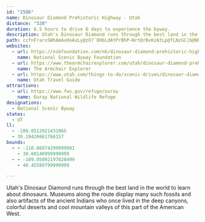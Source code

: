 ```yaml
---
id: "2586"
name: Dinosaur Diamond Prehistoric Highway - Utah
distance: "328"
duration: 6.5 hours to drive 6 days to experience the byway.
description: Utah's Dinosaur Diamond runs through the best land in the world to learn about dinosaurs. Museums along the route display many such fossils and also artifacts of the ancient Indians who once lived in the deep canyons, colorful deserts and cool mountain valleys of this part of the American West.
path: ccfnFrarxSWhAmAvHoAvLy@zO?`OHbLdAtPrBhP~Nrt@rBvKzAtLp@fLNzGC|b@NhLRzGrApXj@t]B``@n@lNx@xErAhFxAjDhC`FdCnD~HdIxl@hi@`Y`XxKlLp]db@pXxYbUfPlVzM~XnPfu@tb@fl@h]fWdRrTzRtNlOlOjRhOjTvIfNhs@rlAht@~aAnrA~hBfk@tx@`LpOb{@pmAxR~\tPpWlv@xfAlf@fq@fKjOr\he@@^|EzHhAxC~AzLl@rBj@rApCfDlEsGhEgHfEdFjAt@fBr@ptBxb@tbBn\~gAbUr}@|RfB|@|A`BnChJlClLfFbTn@v@hCnBdCjAvBdBn@~@v@nB^xCnCde@zMd}@bBfH~B`H`DxGrC`E`FjFtDlDh]zZxD|D|AtBf{@fyA~GgGtFeEhHmDjHmEb@e@fCyFn@aAtBqBjJaGvJoFdLaHhCsAdKyDrKgGzFeEjJuIbCmClUcSbCeBbHcGzKsI|BeCfXqb@bCmCnBiAbBi@vDa@lSe@`CQ~@UpAy@vD_FpB_DlBiE`IcWhEqKv@}AbAyAbByAvA}@pRwIpJeExBy@n@KrQRlLBlBHtMnCnC`@hBFdGHlEErCW~Ag@`FaDvP_N~HcH`IyInRwOx@_AjAcClN{^x@wAxAaBxAy@hXyEfAKdNElAOp@Y|@q@~@eAh@_AXu@tAsGb@sAbD{D`b@g[hEmDjBaCh@e@bCsA`H_CbCo@fIwAzA?fA\~OdJ|GpDfC`A|FjDlIzDlBjAxAp@hATlCHbGuBrCDlFMnLmBdA[nJqErEsCx@_@`H_C|HmAdGD`B^fC`A~A|@dB`B|CdEzB`H~@lEfIre@`AnK`C`HvFzQt@`Gh@xBlAjBj@l@rJlHd@r@d@lAXlBN~FDfNZbGp@xE~AlFn@dAx@f@x@XbC?~LsEbGeBrFoAlOsAj@@rEr@fBr@l@b@x@~@f@x@Rl@|B|ON~Gx@hE~@|BvFnKxAdGr@`FV`EGxFs@fJcAlDuAtDwBjDgEfEoErCu[~PiBpB_ArBY~AEvA^`Cz@hB|AdB|BdBtHpCnFz@vD?rGWrCy@bB_ApJuHv[yUtJyElDs@lYyCnN_CdGyAfOgLz@gAlBmDjHmJdDaEtGkGpHwFzLwIhB}@xAWvM_@fBDr@T|DpC`q@zg@jGjE|JlBpEj@pa@zGbFp@jF~@bE`AzFlFbA~B`@xBSnIVfBbDrGfKvPpD~FbDlEzOrLxAx@nKvH|@v@Zd@`[lf@vBdEff@xcAlEhIrVl_@vTh[xM`StAnC~B`GjHlMl@fBf@jC\nDbAdHx@fDXp@pAtApAxB`JpU~@vAxGnEjAjA^j@rYxl@rCnGt@xC\`ChBlRfEvLxC~FrDrFzXf`@`KxNbCbEbB~FnGhm@ZrEPzHCjD[bENvDnA~ElA`IzA`GpB~Od@vBtJdZ^rCElCcAfDg@x@]b@yGxEaA~@wB`D}DfIiBnCsCfDo@jAiCxFiAfDcAlF_AfGCdHf@|LjAtKlClPr@tDn@tEbDj]`@|G|@lFhAfDdNbWvBhDxA`EfH~KrBxExCtC~@~ArCtGhErM~IpShB|B^Th@Lb@?dBa@l@?n@LhAr@\Dt@E~AN|DFxA\bBt@lGv@`Cx@fAF`CQdAPdD`AbK|D~HtHlBrAfB^vDlDpI~B|EjB~BlBvAt@Z?dLoArALxFy@|A@bDg@z@s@fAqAdCoDv@yBxCoKTeBUgEeAsFgAaIu@yCyBsEuFiNyEoKcAwC{A{FmEyZKyCJwCn@}DnAoCzMeS|ByBrBmA~C}@lEG~Lf@vAVpAf@vClBvYtT~AxBrDtHtLbUhApCl@zCrDd\t@dFLfAN~ETxC|BvPj@fBlAvBtAlDrCvJlGlQv@fDbBnKh@jBxDbKfJlUrW`l@zFvKzMbU|BpExCbHxB|DrD|DfIrFpAhAnBnC|AxEhGpPbBdGbArEb@jOC~B_@dE_AnFw@fDwEfIwOfTqBdCeBhDm@dDAdDN`Cb@zAhA~BtB~B|Ad@bBRj^LxDJ|@VnAr@z@x@dFnH~DrIhAxCTrBJ`JCtBs@rHeAlF_BfG}@fEc@`DOvBI~Fb@hE\xAj@jAx@dArCtB_QzOmFnFyArByAjEOjAIlCLhQVhIrG|{@HjDAtBYrEo@lFcAdE_BhDmDpFwi@vs@mCxEa@pAw@zCi@dDe@`GHnGZzDr@lExEfOl@xBT`BHjBExE_@rC}ClK_Ofb@iTho@}BfGc@d@uFlL{GbMyu@rlAqErGqEfFoDfD{[nWcHbFaGfDyb@~TiCxAcFbDS\kGnDyWfNygA~h@wFtCyErBiNjHyd@~ZaO`JgGhE}FvCoIxCeN`D_yCfp@sCx@oElBwE~CyDfDoAxAcClD}BxDy_@bv@yC~EyC`EcEbFi`@vd@qIfIoa@lYwVrPwIlEcFdB}F`B{~@zRmT`FayBdy@}cAja@yHdDmPfJsX|Qyx@~i@yfBhmAsmBrqA_f@p\oNnI_N`HmIxDmTxI}a@bO{QfHuOfFkLtCwI~AeMjBkMrAyOr@mfAdCadAlBuJ^wz@dBeN`@_rC`GgDVcG~@n@|FlAjHxBbOTjDz@hJl@pEl@pDp@dDzW|gAhCdM|@~FhAxHx@tHroArkOl@tRDrF^xGo@HYTOZEv@}@|X_Dbs@oNtsBoAtOmRjjAgHna@cBdIcRjy@{BlIcOfc@}HnT{KdYoSxe@}Qpa@_DxGuHbNg`Av`BsFxIeC`Fky@jcCeDlKmOdd@yA`DqDnF_B`BaKfIgHjG}CzE_ApCmBnHyBlK{]hrBwBtKeBdHqAfG[dCUzDIzMMle@QhLg@xKyAjO?pAr@fB{@pAy@tBqAvE}M~|@iAxGiC~Q}@dHyAlOc@hHy@bTI`MLbu@CtMHvTIlSNpm@P|Bp@xEn@fCvBnE~AdChC~CpClChBlA~@~FhDhNf@tBd@bDh@zBvCbVn[zvC`BhKhCtR~@lLDnCIdD_Dpa@OfBo@rCwG|NO|@yMdXcCxF{k@puAwa@hcAsChGaEfIaFtIuCjEcF`HsnBdaC_IjImF~EiCvBwEhDeHtEgL`GmIlD{IlCqIxBafIfsAsjA|Vqm@bMsAb@_p@hNoPrF{N`HyGzDea@vWoHvCoCl@_D`@qEJ}AGgDSwWqCyFSsGCiRb@sQfAeq@xCgFLcjADk~HlB{{D\gGFiI\yEh@}Cr@q[xIgcBdf@i`@tJyj@lMmSfFkNbEos@rVeFzAsZhIoiBlh@qJhCg[fJq\|I_MlDeJdDgLfFqFrC_UvNgFjEu|@tt@m`Ahw@cg@`b@eKfIyRlPgGzEmwD|~Cg_@v[uWpV_RfRuLnMsSxUe~ArmBy_A|iAeLpNkjBt{Bwe@lk@kGdGmzC~gCqKtL{ChEsEvHoCnFsDxIuHrTugA|gDiMj_@{mBfaG{BxHmC|LkAfHiAzJy@hKo@lPC|WT~aAKhKg@vF{AfIiAtDmDhJ_@vAsBhJ{EbWWfDCjINtBzHbr@xBlJxS`p@dLr_@x@bDj@nFTn~BBbxAR|wAArRWlGoCpPgCrL}@fCy@~A_Ud]qEhHgp@jcAwFfIuMvScy@joAqJnKwFlEiGzD{E`CcYdKeB`@_JbDyB^c@E{O|AqCn@yCnBu@jAq@zA[~AOpAElCx@fKV`BnHz[h@nGVzFFxGItFe@pGs@vG}@pEcEdNyAjE_B~F{J~[yAlEId@sBlE_CzCkDjDaQbMqPlMuB`Aw\|VwJ~Hio@zd@oF~FcB~CyAlDmAzEy@fGS`DKfQc@bOu@`Ie@lCmAxEy@rBcCtEyBpCwDzCci@p]iEpBgGxBuIzAsG\{GIyCSmDk@cDu@mWaJsDk@mAEKJmBKqCFqBVsJvAsLt@ic@b@g_CtG}B?{J_@}IkAsGaBwCeAcCgAsAkAwNgIqDkBaE{AmGsAiEYwHDu@MwEbAoD~AkBjByAlCg@`Am@lBwFfWsArE_B`DcCdDsBrBiBrAaErBgDx@{PlCaJfAqRxCqD\mCEyB_@mBq@eLsFcDkAy@OmC?q@LqH~CcCt@iAPsAD_BEgBq@}CyBaOeNsAs@sBe@mAEm@D_Cl@q@\sDhD{BjCeBf@oAPiE]mASgAa@Y_@Qw@_BiOfIcId@u@r@oBHy@?s@W}BUu@o@_Ay@k@_CgAi@q@c@mAmCiLy@wBcBgCwEuEeCkF_B{Dy@kCw@aBwA}@gCg@qBgA_CaC{NaQcBeDcF}M}FsKkBmCyAkBoB_BsHcEi@y@i@_BqAmGaByCsBuB_BoA}@[oAMmD}BaEmFeAoAs@i@}Cu@cAs@eA}AUi@c@qCUgC_@yAa@cA{CsC{KiGuEgDeDeD{G{IiBuDaCyFq@gCq@eFcDoKcBaCgEqEaAsAq@gBoAmFq@mAuAsAaL_JyHyGgKwNUk@i@mC]s@a@a@cAe@yC?cA_@kOoO{KaIyAsAo@_AcBkDiAsE_@aDgAiRc@sAk@e@oAYi@Py@l@mCrDo@d@oA`@_A?}Ae@sEoDm@]sHu@{Ai@cAs@gCmCqCoBiB}@}B_@yBLiAd@s@p@eBdCmAfAu@V_BQi@Yo@}@s@uBc@wBu@oJ_@qBs@gByDyFo@{AYmBNuHCo@]iAq@m@s@Qu@DwHxBeJtAoD^mCPsDq@gCgA_]{QoHgEaHmDmDeAwDAyBXot@tQ}B`Akn@j`@{At@}Bp@yC\eDKcCe@qBy@cC{AoL_MgCeBcCo@cHW_D_@mCy@cAk@sC}BkZi[uAaC{@yCgA_Lm@cDiCqJsCqO_AgDsByD_BeBwCsByC_AmHsAmBQ{E?eCa@qBm@{AOyCD{AMcGuBoAUkCMaADyB^wJfCmF~@}@E}AYiCu@gCi@eAP_Af@wCpCgAx@kA`@}E^u@Mo@_@_@q@Os@G_AF{@Nm@`AeC\mCU}A]m@o@e@cHaAyIe@gIF}I\iBKmAQ_WqKgAyA_AqC_@gD?kB^uBn@_CfDoJXqAXaB@s@IwAU_B[}@m@cAcBgAo@WwHmAoBkAeHoIiCyCc@UeC_@aHk@sBD_Al@i@j@mChEcAjA_A`@u@JcBGiAYeA_AwCeE}A{@eASy@@uFx@{AB{Eq@_BFo@JcBx@yClBcB\}A?o@Qs@_@{@s@iBwCiOm^e@yAO{AC_Bb@kFG{EKy@s@aCyCaHi@yBOyAQiTc@oNPwBv@oDZkCN{EKyCwCkU{@yMi@aCi@_BgFcLo@yD}Fme@cBsGs@}B_EuIwBoF_Rca@mBuD}HaNcBuFwBsJk@uB_BqDkBgCiGsFkHaJkQ_ZcC_C_Am@sBeAaKyCsBeAgCmBoBgCuZed@}HuK{@cAwUwUyNiOoSwRoIyImI{HyXeYqGgHgZ}YwGmHcDyEsCsEsBcEsByEqKo\}AcEcDeGyAeBsBoBuCeBqBy@kMsDiBq@aBiA{AwAiAuAcAqBcBuF{Hef@Uy@}EiLuAsC}ByCcBaB_Cy@kC]cGe@cAYuDmBwAsA_ByBkL}Wi@wAyB}IuAyDkCuEmB_Fo@mCeAmHo@yB_AkC}@}AsA_BqMgNiAgBcBeDyAaFaFuWk@{BsB_FiOqTe@gAyAmEy@kBiCgEgAkAyAeAaKuF_As@sB}Bod@y}@cDeGcDwEmf@yn@{CgDcC{BaAu@yJcFoMgGqE}CaF}DsCsCwCsC}J_LgDmE}J}OwB{D_BcDmF}MaBgDcU__@uEmG}BkBwDsB_AY_Dq@uBGkUf@{BAuB_@y@]sCoB{AmBc@y@m@yA{@qCiJa`@uAmEiA_C_DyF}C{DqDkD_Ao@kMsGcCeAkFgAoNyAuCs@wCiAq]eZoCyDeHcL_CsB}@i@cA[aCa@o[_@o@KyAW}CmAy@g@iCcCo@y@s@sA_AmBg@aBe@kBsHqa@yA}Eg@kAeByCyAyBgEuD_BeA}XaMwCaBoCkBgB_BoCsC{CcEuAeCoAkCqEiLoCyF{@sAiDaEgQsO}B{BwBkCuBiDsAeCsDaJsBgE}IaOaHcJi@_Ao@sAgBqGyAaIy@oC}AgD_Sc[u@qB_@gBc@gD?aNYeDe@aCcAmCuA_C}AaBwBsAoCgA}BqAaCkBkCeCqJkN{C{DeD_DwDcCyGwBiBeAiA_AiAkBcAyBcAyAiAeAsGcDwBmBeBkCoHiOkCyGob@q`A}@aBsBeCi@a@qF_CkAq@}@s@sBeCeE{GqBsB{@m@mB_AiMyDyDkBiAu@aGaGmUoX{CoCkHeFaZ{PoBsAs@s@aAmAaB_D}CiKo@qAcDeFeAgDaAoEeBmG_@w@o@s@c@[aAW{DUsTCE{i@FaBbAqG`CmKpLof@~@aIHkDOsHg@}Ew@sDo^ykAiB_HoAwGi^qlCeAiMUqEIiIPgPpBcXtMs{ANqKI}CqAgRk@iMIgHRyOh@wHbBmNz`@ivBzHyb@jLkm@dBuL`DkXdGqc@nTqnAjA{H^wDX_GHkFImFaIwrCwAe_@aSkkEs@aGmC{Lyd@mmBuB_H_Mg\cEiMyhB}tHap@qdC}AeEiB_EyB{DqBaCeEgEqHsF}EsBcB_@wBSyi@Lk}@c@g_ANigA?kk@L_VE}FKmCYcDs@sGsCgEaDqC_DyAsBsAeCiAiCegAqrCs~BauF}Tmp@_BsFqAoDuA}BiAa@oBSai@Fu@YOWOsAc@ytE?wtBx@oeC?m[^yfB?czAKuo@NigBOae@MslA?qVNoz@?}v@Eoz@KoM]iNqFw_BkCy\kIgbAs@}GiBmNyBqMid@ytBkE{ScCsRu@qLc@qLA_HJcLR_GtLw`C?gDO_D]_Do@gD_AsCmByDci@cv@sCmEyAoCgAeCeAyCeBaGy@gEorAgfIu@eEyAcGm@eBoA{B}AsBiAkAiEqCaTiImJkDgJ}DsE_B{Aw@cDyBuDsDiSiWaDuC_Ak@cBy@eBk@gQuB}LgAuH}AaIoDcj@w\ob@iYgHoFgpAc~@wGsEgEaC}E}BgEuAcDy@mF_A}TgBgM}AmB_@wDiAyCoAeB{@yq@gf@kJ_FwFkByDaAsa@aHyEeAcBg@iEkB{C{BmYmVsDoDiE_Fwj@cy@{Va^cEqGiv@ygAcCiEeA_DcAmFOwAcAutDBuAN_CTeAr@yBz@_BlNiTpPkVlAyAxCsClCkBrBoAbD_BhDkAzGmArEYhhAe@b~AaAvBWhEmBfA_ApA_BrAgC|@sBbBgFrh@i_BbFoPpGuQhLm^`wBquGjcAs|CrCiKn@sCrAmI~@oId@oJLeHOmbAaBcfE?_g@V_f@h@w]d@{F~@aFjB{Ft@wAdAcBlCeDlV{WzYkZ~|Ak`BdF_GjHcKb_@{l@rFgJrF{KjBeExCoHlDoKhd@ypA~@_CdKgZtBkHnC{J`BiHhBaJhBuLrAaKlEi`@hQezArCiM|C}KdAgC|Xgn@vFoOrCoJ|B}I`Jq_@bT}x@pKi`@~Oin@lJs[rKi`@xB{JnAsGxA{IbAcHlJsz@tKifAbEur@dJkeBbEseAj[ugHd@_Hx@eIh@mDrA}GzAaGvByGfAmCpByEzFyJpLoQ
websites:
  - url: https://nsbfoundation.com/nb/dinosaur-diamond-prehistoric-highway-ut/
    name: National Scenic Byway Foundation
  - url: https://www.thearmchairexplorer.com/utah/dinosaur-diamond-prehistoric-highway.php
    name: The Armchair Explorer
  - url: https://www.utah.com/things-to-do/scenic-drives/dinosaur-diamond-scenic-drive/
    name: Utah Travel Guide
attractions:
  - url: https://www.fws.gov/refuge/ouray
    name: Ouray National Wildlife Refuge
designations:
  - National Scenic Byway
states:
  - UT
ll:
  - -109.0512921431065
  - 39.19426661766157
bounds:
  - - -110.86974299999991
    - 38.60140999999999
  - - -109.05092197828499
    - 40.45589799999999

---
```


Utah's Dinosaur Diamond runs through the best land in the world to learn about dinosaurs. Museums along the route display many such fossils and also artifacts of the ancient Indians who once lived in the deep canyons, colorful deserts and cool mountain valleys of this part of the American West.
